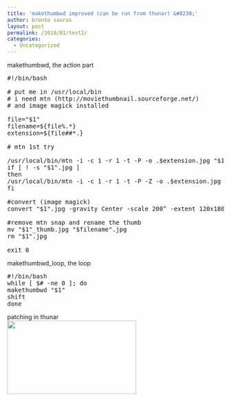 ```yaml
---
title: 'makethumbwd improved (can be run from thunar) &#8230;'
author: bronto saurus
layout: post
permalink: /2010/01/test2/
categories:
  - Uncategorized
---
```

makethumbwd, the action part

<pre lang="bash" line="1">#!/bin/bash

# put me in /usr/local/bin
# i need mtn (http://moviethumbnail.sourceforge.net/)
# and image magick installed

file="$1"
filename=${file%.*}
extension=${file##*.}

# mtn 1st try

/usr/local/bin/mtn -i -c 1 -r 1 -t -P -o .$extension.jpg "$1"
if [ ! -s "$1".jpg ]
then
/usr/local/bin/mtn -i -c 1 -r 1 -t -P -Z -o .$extension.jpg "$1"
fi

#convert (image magick)
convert "$1".jpg -gravity Center -scale 200^ -extent 120x180 "$1"_thumb.jpg

#remove mtn snap and rename the thumb
mv "$1"_thumb.jpg "$filename".jpg
rm "$1".jpg

exit 0</pre>

makethumbwd_loop, the loop

<pre lang="bash" line="1">#!/bin/bash
while [ $# -ne 0 ]; do
makethumbwd "$1"
shift
done</pre>

patching in thunar  
[<img class="alignnone size-medium wp-image-416" title="thunar_and_makethumbwd" src="http://brontosaurusrex.69.mu/wp-content/uploads/2009/12/thunar_and_makethumbwd-300x171.png" alt="" width="300" height="171" />][1]

 [1]: http://brontosaurusrex.69.mu/wp-content/uploads/2009/12/thunar_and_makethumbwd.png